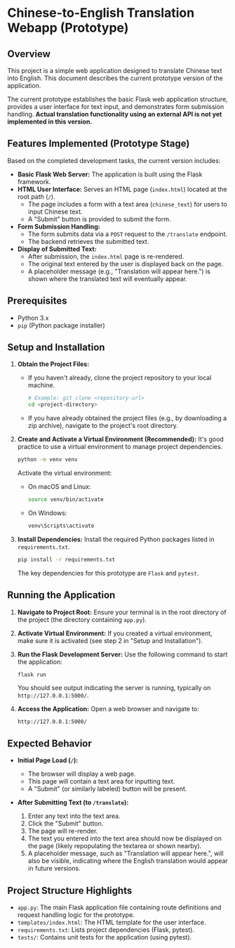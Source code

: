 
# Chinese-to-English Translation Webapp (Prototype)

## Overview

This project is a simple web application designed to translate Chinese text into English. This document describes the current prototype version of the application.

The current prototype establishes the basic Flask web application structure, provides a user interface for text input, and demonstrates form submission handling. **Actual translation functionality using an external API is not yet implemented in this version.**

## Features Implemented (Prototype Stage)

Based on the completed development tasks, the current version includes:

*   **Basic Flask Web Server:** The application is built using the Flask framework.
*   **HTML User Interface:** Serves an HTML page (`index.html`) located at the root path (`/`).
    *   The page includes a form with a text area (`chinese_text`) for users to input Chinese text.
    *   A "Submit" button is provided to submit the form.
*   **Form Submission Handling:**
    *   The form submits data via a `POST` request to the `/translate` endpoint.
    *   The backend retrieves the submitted text.
*   **Display of Submitted Text:**
    *   After submission, the `index.html` page is re-rendered.
    *   The original text entered by the user is displayed back on the page.
    *   A placeholder message (e.g., "Translation will appear here.") is shown where the translated text will eventually appear.

## Prerequisites

*   Python 3.x
*   `pip` (Python package installer)

## Setup and Installation

1.  **Obtain the Project Files:**
    *   If you haven't already, clone the project repository to your local machine.
        ```bash
        # Example: git clone <repository-url>
        cd <project-directory>
        ```
    *   If you have already obtained the project files (e.g., by downloading a zip archive), navigate to the project's root directory.

2.  **Create and Activate a Virtual Environment (Recommended):**
    It's good practice to use a virtual environment to manage project dependencies.
    ```bash
    python -m venv venv
    ```
    Activate the virtual environment:
    *   On macOS and Linux:
        ```bash
        source venv/bin/activate
        ```
    *   On Windows:
        ```bash
        venv\Scripts\activate
        ```

3.  **Install Dependencies:**
    Install the required Python packages listed in `requirements.txt`.
    ```bash
    pip install -r requirements.txt
    ```
    The key dependencies for this prototype are `Flask` and `pytest`.

## Running the Application

1.  **Navigate to Project Root:**
    Ensure your terminal is in the root directory of the project (the directory containing `app.py`).

2.  **Activate Virtual Environment:**
    If you created a virtual environment, make sure it is activated (see step 2 in "Setup and Installation").

3.  **Run the Flask Development Server:**
    Use the following command to start the application:
    ```bash
    flask run
    ```
    You should see output indicating the server is running, typically on `http://127.0.0.1:5000/`.

4.  **Access the Application:**
    Open a web browser and navigate to:
    ```
    http://127.0.0.1:5000/
    ```

## Expected Behavior

*   **Initial Page Load (`/`):**
    *   The browser will display a web page.
    *   This page will contain a text area for inputting text.
    *   A "Submit" (or similarly labeled) button will be present.

*   **After Submitting Text (to `/translate`):**
    1.  Enter any text into the text area.
    2.  Click the "Submit" button.
    3.  The page will re-render.
    4.  The text you entered into the text area should now be displayed on the page (likely repopulating the textarea or shown nearby).
    5.  A placeholder message, such as "Translation will appear here.", will also be visible, indicating where the English translation would appear in future versions.

## Project Structure Highlights

*   `app.py`: The main Flask application file containing route definitions and request handling logic for the prototype.
*   `templates/index.html`: The HTML template for the user interface.
*   `requirements.txt`: Lists project dependencies (Flask, pytest).
*   `tests/`: Contains unit tests for the application (using pytest).

